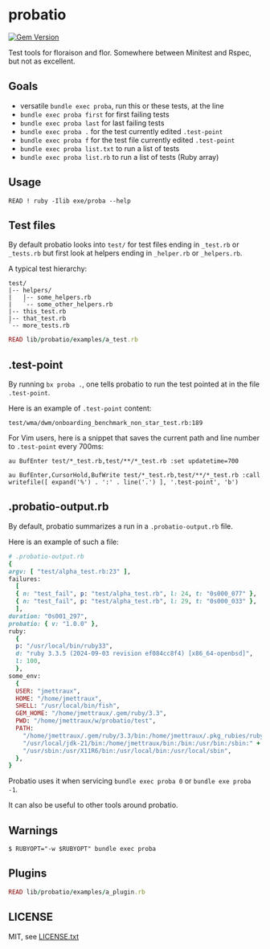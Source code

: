 
# probatio

<!-- [![tests](https://github.com/floraison/fugit/workflows/test/badge.svg)](https://github.com/floraison/fugit/actions) -->
[![Gem Version](https://badge.fury.io/rb/probatio.svg)](https://badge.fury.io/rb/probatio)

Test tools for floraison and flor. Somewhere between Minitest and Rspec, but not as excellent.


## Goals

* versatile `bundle exec proba`, run this or these tests, at the line
* `bundle exec proba first` for first failing tests
* `bundle exec proba last` for last failing tests
* `bundle exec proba .` for the test currently edited `.test-point`
* `bundle exec proba f` for the test file currently edited `.test-point`
* `bundle exec proba list.txt` to run a list of tests
* `bundle exec proba list.rb` to run a list of tests (Ruby array)


## Usage

```
READ ! ruby -Ilib exe/proba --help
```

## Test files

By default probatio looks into `test/` for test files ending in `_test.rb` or `_tests.rb` but first look at helpers ending in `_helper.rb` or `_helpers.rb`.

A typical test hierarchy:
```
test/
|-- helpers/
|   |-- some_helpers.rb
|   `-- some_other_helpers.rb
|-- this_test.rb
|-- that_test.rb
`-- more_tests.rb
```

```ruby
READ lib/probatio/examples/a_test.rb
```


## .test-point

By running `bx proba .`, one tells probatio to run the test pointed at in the file `.test-point`.

Here is an example of `.test-point` content:
```
test/wma/dwm/onboarding_benchmark_non_star_test.rb:189
```

For Vim users, here is a snippet that saves the current path and line number to `.test-point` every 700ms:
```vim
au BufEnter test/*_test.rb,test/**/*_test.rb :set updatetime=700

au BufEnter,CursorHold,BufWrite test/*_test.rb,test/**/*_test.rb :call writefile([ expand('%') . ':' . line('.') ], '.test-point', 'b')
```


## .probatio-output.rb

By default, probatio summarizes a run in a `.probatio-output.rb` file.

Here is an example of such a file:
```ruby
# .probatio-output.rb
{
argv: [ "test/alpha_test.rb:23" ],
failures:
  [
  { n: "test_fail", p: "test/alpha_test.rb", l: 24, t: "0s000_077" },
  { n: "test_fail", p: "test/alpha_test.rb", l: 29, t: "0s000_033" },
  ],
duration: "0s001_297",
probatio: { v: "1.0.0" },
ruby:
  {
  p: "/usr/local/bin/ruby33",
  d: "ruby 3.3.5 (2024-09-03 revision ef084cc8f4) [x86_64-openbsd]",
  l: 100,
  },
some_env:
  {
  USER: "jmettraux",
  HOME: "/home/jmettraux",
  SHELL: "/usr/local/bin/fish",
  GEM_HOME: "/home/jmettraux/.gem/ruby/3.3",
  PWD: "/home/jmettraux/w/probatio/test",
  PATH:
    "/home/jmettraux/.gem/ruby/3.3/bin:/home/jmettraux/.pkg_rubies/ruby33:" +
    "/usr/local/jdk-21/bin:/home/jmettraux/bin:/bin:/usr/bin:/sbin:" +
    "/usr/sbin:/usr/X11R6/bin:/usr/local/bin:/usr/local/sbin",
  },
}
```

Probatio uses it when servicing `bundle exec proba 0` or `bundle exe proba -1`.

It can also be useful to other tools around probatio.


## Warnings

```
$ RUBYOPT="-w $RUBYOPT" bundle exec proba
```


## Plugins

```ruby
READ lib/probatio/examples/a_plugin.rb
```


## LICENSE

MIT, see [LICENSE.txt](LICENSE.txt)

